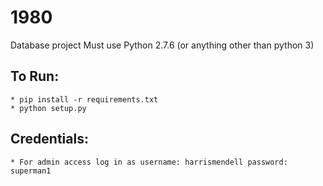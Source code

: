 # 1980
Database project
Must use Python 2.7.6 (or anything other than python 3)

## To Run:
    * pip install -r requirements.txt
    * python setup.py
    
## Credentials:
    * For admin access log in as username: harrismendell password: superman1
    
